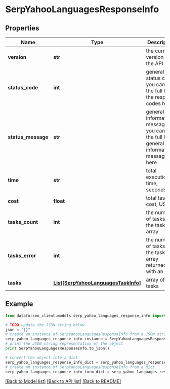 # SerpYahooLanguagesResponseInfo


## Properties

Name | Type | Description | Notes
------------ | ------------- | ------------- | -------------
**version** | **str** | the current version of the API | [optional] 
**status_code** | **int** | general status code you can find the full list of the response codes here | [optional] 
**status_message** | **str** | general informational message you can find the full list of general informational messages here | [optional] 
**time** | **str** | total execution time, seconds | [optional] 
**cost** | **float** | total tasks cost, USD | [optional] 
**tasks_count** | **int** | the number of tasks in the tasks array | [optional] 
**tasks_error** | **int** | the number of tasks in the tasks array returned with an error | [optional] 
**tasks** | [**List[SerpYahooLanguagesTaskInfo]**](SerpYahooLanguagesTaskInfo.md) | array of tasks | [optional] 

## Example

```python
from dataforseo_client.models.serp_yahoo_languages_response_info import SerpYahooLanguagesResponseInfo

# TODO update the JSON string below
json = "{}"
# create an instance of SerpYahooLanguagesResponseInfo from a JSON string
serp_yahoo_languages_response_info_instance = SerpYahooLanguagesResponseInfo.from_json(json)
# print the JSON string representation of the object
print SerpYahooLanguagesResponseInfo.to_json()

# convert the object into a dict
serp_yahoo_languages_response_info_dict = serp_yahoo_languages_response_info_instance.to_dict()
# create an instance of SerpYahooLanguagesResponseInfo from a dict
serp_yahoo_languages_response_info_form_dict = serp_yahoo_languages_response_info.from_dict(serp_yahoo_languages_response_info_dict)
```
[[Back to Model list]](../README.md#documentation-for-models) [[Back to API list]](../README.md#documentation-for-api-endpoints) [[Back to README]](../README.md)


